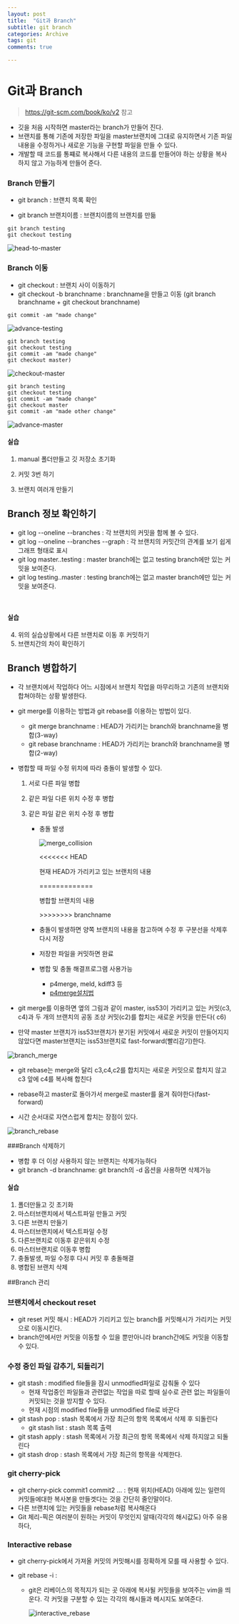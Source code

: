 ```yaml
---
layout: post
title:  "Git과 Branch"
subtitle: git branch 
categories: Archive
tags: git
comments: true

---
```




# Git과 Branch

> <https://git-scm.com/book/ko/v2> 참고

- 깃을 처음 시작하면 master라는 branch가 만들어 진다.
- 브랜치를 통해 기존에 저장한 파일을 master브랜치에 그대로 유지하면서 기존 파일 내용을 수정하거나 새로운 기능을 구현할 파일을 만들 수 있다.
- 개발할 때 코드를 통쨰로 복사해서 다른 내용의 코드를 만들어야 하는 상황을 복사하지 않고 가능하게 만들어 준다.





### Branch 만들기

- git branch : 브랜치 목록 확인

- git branch 브랜치이름 : 브랜치이름의 브랜치를 만듦

```
git branch testing
git checkout testing
```



![head-to-master](/assets/img/post_img/head-to-master.png)



### Branch 이동

- git checkout : 브랜치 사이 이동하기
- git checkout -b branchname : branchname을 만들고 이동 (git branch branchname + git checkout branchname)

```
git commit -am "made change"
```



![advance-testing](/assets/img/post_img/advance-testing.png)



```
git branch testing
git checkout testing
git commit -am "made change"
git checkout master)
```

![checkout-master](/assets/img/post_img/checkout-master.png)



```
git branch testing
git checkout testing 
git commit -am "made change"
git checkout master
git commit -am "made other change"
```



![advance-master](/assets/img/post_img/advance-master.png)

#### 실습

1. manual 폴더만들고 깃 저장소 초기화

2. 커밋 3번 하기

3. 브랜치 여러개 만들기

   

## Branch 정보 확인하기

- git log --oneline --branches : 각 브랜치의 커밋을 함께 볼 수 있다.
- git log --oneline --branches --graph : 각 브랜치의 커밋간의 관계를 보기 쉽게 그래프 형태로 표시
- git log master..testing : master branch에는 없고 testing branch에만 있는 커밋을 보여준다.
- git log testing..master : testing branch에는 없고 master branch에만 있는 커밋을 보여준다.

​		

#### 실습

4. 위의 실습상황에서 다른 브랜치로 이동 후 커밋하기
5. 브랜치간의 차이 확인하기

## Branch 병합하기

- 각 브랜치에서 작업하다 어느 시점에서 브랜치 작업을 마무리하고 기존의 브랜치와 합쳐야하는 상황 발생한다.

- git merge를 이용하는 방법과 git rebase를 이용하는 방법이 있다.

  - git merge branchname : HEAD가 가리키는 branch와 branchname을 병합(3-way)
  - git rebase branchname : HEAD가 가리키는 branch와 branchname을 병합(2-way)

- 병합할 때 파일 수정 위치에 따라 충돌이 발생할 수 있다.

  1. 서로 다른 파일 병합

  2. 같은 파일 다른 위치 수정 후 병합

  3. 같은 파일 같은 위치 수정 후 병합

     - 충돌 발생

       ![merge_collision](/assets/img/post_img/merge_collision.png)

       <<<<<<< HEAD

       현재 HEAD가 가리키고 있는 브랜치의 내용

       =============

       병합할 브랜치의 내용

       \>>>>>>>> branchname

     - 충돌이 발생하면 양쪽 브랜치의 내용을 참고하며 수정 후 구분선을 삭제후 다시 저장

     - 저장한 파일을 커밋하면 완료

     - 병합 및 충돌 해결프로그램 사용가능 

       - p4merge, meld, kdiff3 등
       - [p4merge설치법](https://teddylee777.github.io/git/study-git-2)

- git merge를 이용하면 옆의 그림과 같이 master, iss53이 가리키고 있는 커밋(c3, c4)과 두 개의 브랜치의 공동 조상 커밋(c2)를 합치는 새로운 커밋을 만든다( c6)

- 만약 master 브랜치가 iss53브랜치가 분기된 커밋에서 새로운 커밋이 만들어지지 않았다면 master브랜치는 iss53브랜치로 fast-forward(빨리감기)한다.

![branch_merge](/assets/img/post_img/branch_merge.png)





- git rebase는 merge와 달리 c3,c4,c2를 합치지는 새로운 커밋으로 합치지 않고 c3 앞에 c4를 복사해 합친다 

- rebase하고 master로 돌아가서 merge로 master를 옮겨 줘야한다(fast-forward)

- 시간 순서대로 자연스럽게 합치는 장점이 있다.

![branch_rebase](/assets/img/post_img/branch_rebase.png)



###Branch 삭제하기

- 병합 후 더 이상 사용하지 않는 브랜치는 삭제가능하다
- git branch -d branchname: git branch의 -d 옵션을 사용하면 삭제가능

#### 실습

1. 폴더만들고 깃 초기화
2. 마스터브랜치에서 텍스트파일 만들고 커밋
3. 다른 브랜치 만들기
4. 마스터브랜치에서 텍스트파일 수정
5. 다른브랜치로 이동후 같은위치 수정
6. 마스터브랜치로 이동후 병합
7. 충돌발생, 파일 수정후 다시 커밋 후 충돌해결
8. 병합된 브랜치 삭제





##Branch 관리

### 브랜치에서 checkout reset

- git reset 커밋 해시 : HEAD가 기리키고 있는 branch를 커밋해시가 가리키는 커밋으로 이동시킨다. 
- branch안에서만 커밋을 이동할 수 있을 뿐만아니라 branch간에도 커밋을 이동할 수 있다.

### 수정 중인 파일 감추기, 되돌리기

- git stash : modified file들을 잠시 unmodfied파일로 감춰둘 수 있다 
  - 현재 작업중인 파일들과 관련없는 작업을 따로 할때 실수로 관련 없는 파일들이 커밋되는 것을 방지할 수 있다.
  - 현재 시점의 modified file들을 unmodified file로 바꾼다
- git stash pop : stash 목록에서 가장 최근의 항목 목록에서 삭제 후 되돌린다
  - git stash list : stash 목록 출력
- git stash apply : stash 목록에서 가장 최근의 항목 목록에서 삭제 하지않고 되돌린다
- git stash drop : stash 목록에서 가장 최근의 항목을 삭제한다.



### git cherry-pick

- git cherry-pick commit1 commit2 ... : 현재 위치(HEAD) 아래에 있는 일련의 커밋들에대한 복사본을 만들겟다는 것을 간단히 줄인말이다.
- 다른 브랜치에 있는 커밋들을 rebase처럼 복사해온다
- Git 체리-픽은 여러분이 원하는 커밋이 무엇인지 알때(각각의 해시값도) 아주 유용하다,



### Interactive rebase

- git cherry-pick에서 가져올 커밋의 커밋해시를 정확하게 모를 때 사용할 수 있다.

- git rebase -i : 

  - git은 리베이스의 목적지가 되는 곳 아래에 복사될 커밋들을 보여주는 vim을 띄운다. 각 커밋을 구분할 수 있는 각각의 해시들과 메시지도 보여준다.

    ![interactive_rebase](/assets/img/post_img/interactive_rebase.png)

